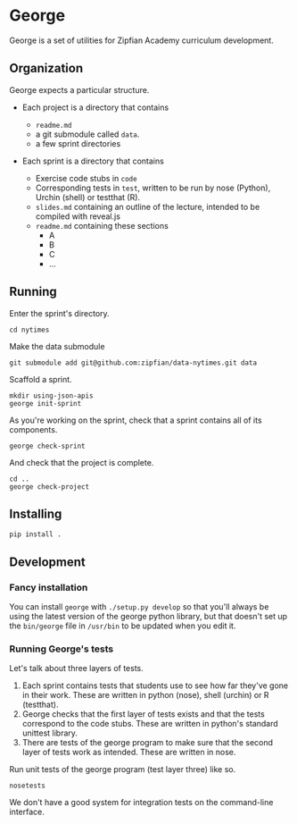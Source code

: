 George
=======
George is a set of utilities for Zipfian Academy curriculum development.

## Organization
George expects a particular structure.

* Each project is a directory that contains
  * `readme.md`
  * a git submodule called `data`.
  * a few sprint directories

* Each sprint is a directory that contains
  * Exercise code stubs in `code`
  * Corresponding tests in `test`, written to be run by
      nose (Python), Urchin (shell) or testthat (R).
  * `slides.md` containing an outline of the lecture,
      intended to be compiled with reveal.js
  * `readme.md` containing these sections
    * A
    * B
    * C
    * ...

## Running
Enter the sprint's directory.

    cd nytimes

Make the data submodule

    git submodule add git@github.com:zipfian/data-nytimes.git data

Scaffold a sprint.

    mkdir using-json-apis
    george init-sprint

As you're working on the sprint, check that a sprint contains all of its components.

    george check-sprint

And check that the project is complete.

    cd ..
    george check-project

## Installing

    pip install .

## Development

### Fancy installation
You can install `george` with `./setup.py develop` so that you'll always be using
the latest version of the george python library, but that doesn't set up the `bin/george`
file in `/usr/bin` to be updated when you edit it.

### Running George's tests
Let's talk about three layers of tests.

1. Each sprint contains tests that students use to see how far they've gone in their work.
    These are written in python (nose), shell (urchin) or R (testthat).
2. George checks that the first layer of tests exists and that the tests correspond to the code stubs.
    These are written in python's standard unittest library.
3. There are tests of the george program to make sure that the second layer of tests work as intended.
    These are written in nose.

Run unit tests of the george program (test layer three) like so.

    nosetests

We don't have a good system for integration tests on the command-line interface.
